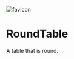 ![favicon](https://user-images.githubusercontent.com/68699298/121373744-e9724680-c971-11eb-99ac-da5ae099fdbc.png)
# RoundTable

A table that is round.
